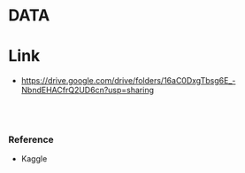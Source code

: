 # DATA




# Link

- https://drive.google.com/drive/folders/16aC0DxgTbsg6E_-NbndEHACfrQ2UD6cn?usp=sharing



<br/><br/>

### Reference

- Kaggle